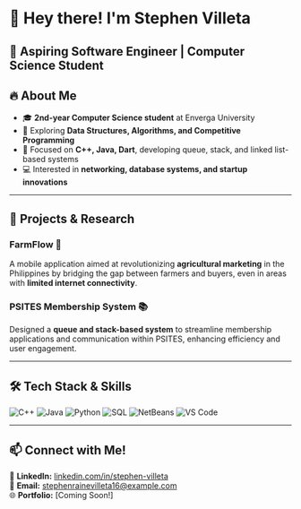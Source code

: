 # 👋 Hey there! I'm Stephen Villeta

🚀 **Aspiring Software Engineer | Computer Science Student**  
---

## 🔥 About Me
- 🎓 **2nd-year Computer Science student** at Enverga University
- 🌱 Exploring **Data Structures, Algorithms, and Competitive Programming**
- 🎯 Focused on **C++, Java, Dart**, developing queue, stack, and linked list-based systems
- 💻 Interested in **networking, database systems, and startup innovations**

---

## 🚀 Projects & Research
### **FarmFlow** 🌾
A mobile application aimed at revolutionizing **agricultural marketing** in the Philippines by bridging the gap between farmers and buyers, even in areas with **limited internet connectivity**.

### **PSITES Membership System** 📚
Designed a **queue and stack-based system** to streamline membership applications and communication within PSITES, enhancing efficiency and user engagement.

---

## 🛠 Tech Stack & Skills
![C++](https://img.shields.io/badge/-C++-00599C?style=flat-square&logo=c%2B%2B&logoColor=white)
![Java](https://img.shields.io/badge/-Java-007396?style=flat-square&logo=java&logoColor=white)
![Python](https://img.shields.io/badge/-Python-3776AB?style=flat-square&logo=python&logoColor=white)
![SQL](https://img.shields.io/badge/-SQL-4479A1?style=flat-square&logo=MySQL&logoColor=white)
![NetBeans](https://img.shields.io/badge/-NetBeans-1B6AC6?style=flat-square&logo=apache-netbeans-ide&logoColor=white)
![VS Code](https://img.shields.io/badge/-VS%20Code-007ACC?style=flat-square&logo=visual-studio-code&logoColor=white)

---

## 📫 Connect with Me!
💼 **LinkedIn:** [linkedin.com/in/stephen-villeta](#)  
📧 **Email:** stephenrainevilleta16@example.com  
🌐 **Portfolio:** [Coming Soon!]  

